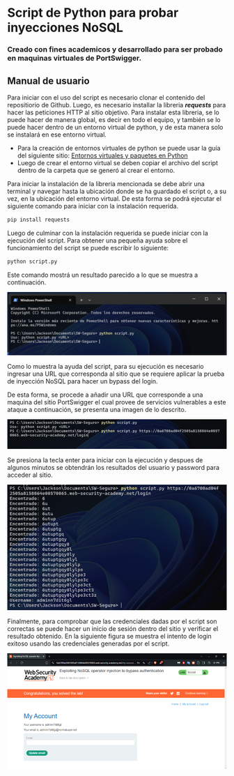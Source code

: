 # Script de Python para probar inyecciones NoSQL

### Creado con fines academicos y desarrollado para ser probado en maquinas virtuales de PortSwigger.

## Manual de usuario

Para iniciar con el uso del script es necesario clonar el contenido del repositiorio de Github. Luego, es necesario installar la libreria ***requests*** para hacer las peticiones HTTP al sitio objetivo. Para instalar esta libreria, se lo puede hacer de manera global, es decir en todo el equipo, y también se lo puede hacer dentro de un entorno virtual de python, y de esta manera solo se instalará en ese entorno virtual.

- Para la creación de entornos virtuales de python se puede usar la guía del siguiente sitio: [Entornos virtuales y paquetes en Python](https://docs.python.org/es/3/tutorial/venv.html)
- Luego de crear el entorno virtual se deben copiar el archivo del script dentro de la carpeta que se generó al crear el entorno.

Para iniciar la instalación de la libreria mencionada se debe abrir una terminal y navegar hasta la ubicación donde se ha guardado el script o, a su vez, en la ubicación del entorno virtual. De esta forma se podrá ejecutar el siguiente comando para iniciar con la instalación requerida.
```bash 
pip install requests
```

Luego de culminar con la instalación requerida se puede iniciar con la ejecución del script. Para obtener una pequeña ayuda sobre el funcionamiento del script se puede escribir lo siguiente:
```bash 
python script.py
```

Este comando mostrá un resultado parecido a lo que se muestra a continuación.

![alt text](./images/image-1.png)

Como lo muestra la ayuda del script, para su ejecución es necesario ingresar una URL que corresponda al sitio que se requiere aplicar la prueba de inyección NoSQL para hacer un bypass del login.

De esta forma, se procede a añadir una URL que corresponde a una maquina del sitio PortSwigger el cual provee de servicios vulnerables a este ataque a continuación, se presenta una imagen de lo descrito.

![alt text](./images/image-2.png)

Se presiona la tecla enter para iniciar con la ejecución y despues de algunos minutos se obtendrán los resultados del usuario y password para acceder al sitio.

![alt text](./images/image-3.png)

Finalmente, para comprobar que las credenciales dadas por el script son correctas se puede hacer un inicio de sesión dentro del sitio y verificar el resultado obtenido. En la siguiente figura se muestra el intento de login exitoso usando las credenciales generadas por el script.

![alt text](./images/image-4.png)